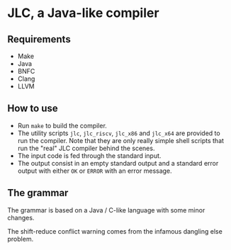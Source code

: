 # JLC, a Java-like compiler

## Requirements

- Make
- Java
- BNFC
- Clang
- LLVM

## How to use

- Run `make` to build the compiler.
- The utility scripts `jlc`, `jlc_riscv`, `jlc_x86` and `jlc_x64` are provided
  to run the compiler. Note that they are only really simple shell scripts that
  run the "real" JLC compiler behind the scenes.
- The input code is fed through the standard input.
- The output consist in an empty standard output and a standard error output
  with either `OK` or `ERROR` with an error message.

## The grammar

The grammar is based on a Java / C-like language with some minor changes.

The shift-reduce conflict warning comes from the infamous dangling else problem.
